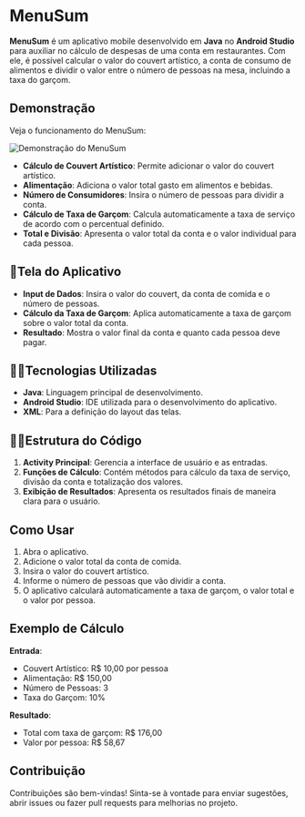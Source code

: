 # MenuSum

**MenuSum** é um aplicativo mobile desenvolvido em **Java** no **Android Studio** para auxiliar no cálculo de despesas de uma conta em restaurantes. Com ele, é possível calcular o valor do couvert artístico, a conta de consumo de alimentos e dividir o valor entre o número de pessoas na mesa, incluindo a taxa do garçom.
## Demonstração

Veja o funcionamento do MenuSum:

![Demonstração do MenuSum](https://i.giphy.com/media/v1.Y2lkPTc5MGI3NjExaDl6bTRlZnNiYm45em0wZzJ6aDFnN2ZycGc0bTNlZGdjcjFxMmtneiZlcD12MV9pbnRlcm5hbF9naWZfYnlfaWQmY3Q9Zw/pu8SF5aTBrUTQdxItd/giphy.gif)

- **Cálculo de Couvert Artístico**: Permite adicionar o valor do couvert artístico.
- **Alimentação**: Adiciona o valor total gasto em alimentos e bebidas.
- **Número de Consumidores**: Insira o número de pessoas para dividir a conta.
- **Cálculo de Taxa de Garçom**: Calcula automaticamente a taxa de serviço de acordo com o percentual definido.
- **Total e Divisão**: Apresenta o valor total da conta e o valor individual para cada pessoa.

## 📱Tela do Aplicativo

- **Input de Dados**: Insira o valor do couvert, da conta de comida e o número de pessoas.
- **Cálculo da Taxa de Garçom**: Aplica automaticamente a taxa de garçom sobre o valor total da conta.
- **Resultado**: Mostra o valor final da conta e quanto cada pessoa deve pagar.

## 👨‍💻Tecnologias Utilizadas

- **Java**: Linguagem principal de desenvolvimento.
- **Android Studio**: IDE utilizada para o desenvolvimento do aplicativo.
- **XML**: Para a definição do layout das telas.

## 👨‍💻Estrutura do Código

1. **Activity Principal**: Gerencia a interface de usuário e as entradas.
2. **Funções de Cálculo**: Contém métodos para cálculo da taxa de serviço, divisão da conta e totalização dos valores.
3. **Exibição de Resultados**: Apresenta os resultados finais de maneira clara para o usuário.

## Como Usar

1. Abra o aplicativo.
2. Adicione o valor total da conta de comida.
3. Insira o valor do couvert artístico.
4. Informe o número de pessoas que vão dividir a conta.
5. O aplicativo calculará automaticamente a taxa de garçom, o valor total e o valor por pessoa.

## Exemplo de Cálculo

**Entrada**:

- Couvert Artístico: R$ 10,00 por pessoa
- Alimentação: R$ 150,00
- Número de Pessoas: 3
- Taxa do Garçom: 10%

**Resultado**:

- Total com taxa de garçom: R$ 176,00
- Valor por pessoa: R$ 58,67

## Contribuição

Contribuições são bem-vindas! Sinta-se à vontade para enviar sugestões, abrir issues ou fazer pull requests para melhorias no projeto.
